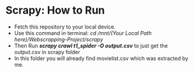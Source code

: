 # Scrapy: How to Run
- Fetch this repository to your local device.
- Use this command in terminal: _cd /mnt/(Your Local Path here)/Webscrapping-Project/scrapy_
- Then Run **_scrapy crawl t1_spider -O output.csv_**  to just get the output.csv in scrapy folder
- In this folder you will already find movielist.csv which was extracted by me.
